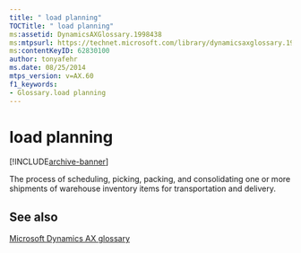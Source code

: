 ```yaml
---
title: " load planning"
TOCTitle: " load planning"
ms:assetid: DynamicsAXGlossary.1998438
ms:mtpsurl: https://technet.microsoft.com/library/dynamicsaxglossary.1998438(v=AX.60)
ms:contentKeyID: 62830100
author: tonyafehr
ms.date: 08/25/2014
mtps_version: v=AX.60
f1_keywords:
- Glossary.load planning
---
```


# load planning


[!INCLUDE[archive-banner](includes/archive-banner.md)]

The process of scheduling, picking, packing, and consolidating one or more shipments of warehouse inventory items for transportation and delivery.

## See also

[Microsoft Dynamics AX glossary](glossary/microsoft-dynamics-ax-glossary.md)

  


